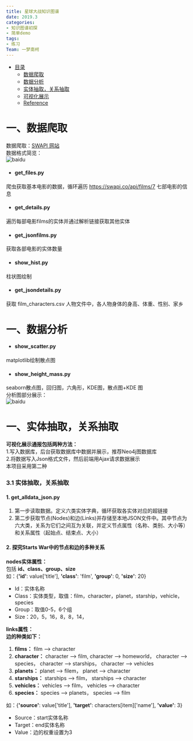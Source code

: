 ```yaml
---
title: 星球大战知识图谱  
date: 2019.3
categories:
- 知识图谱初探
- 简单demo
tags:
- 练习
Team: 一梦南柯
---
```

* [目录](#0)
   * [数据爬取](#1)
   * [数据分析](#2)
   * [实体抽取，关系抽取](#3)
   * [可视化展示](#4)
   * [Reference](#5)
   
<h1 id="1">一、数据爬取</h1>    

数据爬取：[SWAPI 网站](https://swapi.co/documentation)  
数据格式简览：  
![baidu]( https://github.com/WenRichard/Intelligent-Furniture-FAQ/raw/master/Image/百度AnyQ.png "百度AnyQ Framework") 
* #### get_files.py  
爬虫获取基本电影的数据，循环遍历 https://swapi.co/api/films/7 七部电影的信息  
* #### get_details.py  
遍历每部电影films的实体并通过解析链接获取其他实体  
* #### get_jsonfilms.py  
获取各部电影的实体数量  
* #### show_hist.py  
柱状图绘制
* #### get_jsondetails.py  
获取 film_characters.csv 人物文件中，各人物身体的身高、体重、性别、家乡

<h1 id="2">一、数据分析</h1> 

* #### show_scatter.py  
matplotlib绘制散点图  
* #### show_height_mass.py  
seaborn散点图，回归图，六角形，KDE图，散点图+KDE 图  
分析图部分展示：  
![baidu]( https://github.com/WenRichard/Intelligent-Furniture-FAQ/raw/master/Image/百度AnyQ.png "百度AnyQ Framework") 

<h1 id="3">一、实体抽取，关系抽取</h1> 

**可视化展示通报包括两种方法：**  
1.写入数据库，后台获取数据库中数据并展示，推荐Neo4j图数据库  
2.将数据写入Json格式文件，然后前端用Ajax请求数据展示    
本项目采用第二种  
### 3.1 实体抽取，关系抽取    
#### 1. get_alldata_json.py  
1.	第一步读取数据。定义六类实体字典，循环获取各实体对应的超链接  
2.	第二步获取节点(Nodes)和边(Links)并存储至本地JSON文件中。其中节点为六大类，关系为它们之间互为关联，并定义节点属性（名称、类别、大小等）和关系属性（起始点、结束点、大小）  
#### 2. 探究Starts War中的节点和边的多种关系  
**nodes实体属性：**  
包括 **id、class、group、size**  
如：{**'id'**: value['title'], **'class'**: 'film', **'group'**: 0, **'size'**: 20}  
- Id：实体名称
- Class：实体类型，取值：film，character，planet，starship，vehicle，species
- Group：取值0-5，6个组
- Size：20，5，16，8，8，14，

**links属性：**  
**边的种类如下：**  
1. **films：** film --> character 
2. **character：** character --> film, character --> homeworld， character --> species， character --> starships， character -->  vehicles  
3. **planets：** planet --> filem， planet --> character  
4. **starships：** starships --> film， starships --> character    
5. **vehicles：** vehicles --> film， vehicles --> character   
6. **species：** species --> planets， species --> film    

如：{**'source'**: value['title'], **'target'**: characters[item]['name'], **'value'**: 3}  
- Source：start实体名称
- Target：end实体名称
- Value：边的权重设置为3




